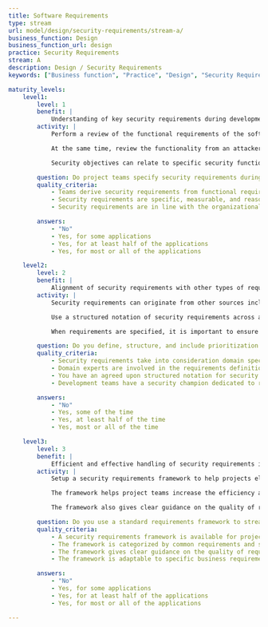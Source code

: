 ```yaml
---
title: Software Requirements
type: stream
url: model/design/security-requirements/stream-a/
business_function: Design
business_function_url: design
practice: Security Requirements
stream: A
description: Design / Security Requirements
keywords: ["Business function", "Practice", "Design", "Security Requirements"]

maturity_levels:
    level1:
        level: 1
        benefit: |
            Understanding of key security requirements during development
        activity: |
            Perform a review of the functional requirements of the software project. Identify relevant security requirements (i.e. expectations) for this functionality by reasoning on the desired confidentiality, integrity or availability of the service or data offered by the software project. Requirements state the objective (e.g., “personal data for the registration process should be transferred and stored securely”), but not the actual measure to achieve the objective (e.g., “use TLSv1.2 for secure transfer”).

            At the same time, review the functionality from an attacker perspective to understand how it could be misused. This way you can identify extra protective requirements for the software project at hand.

            Security objectives can relate to specific security functionality you need to add to the application (e.g., “Identify the user of the application at all times”) or to the overall application quality and behavior (e.g., “Ensure personal data is properly protected in transit”), which does not necessarily lead to new functionality. Follow good practices for writing security requirements. Make them specific, measurable, actionable, relevant and time-bound (SMART). Beware of adding requirements too general-purpose to not relate to the application at hand (e.g., The application should protect against the OWASP Top 10). While they can be true, they don’t add value to the discussion.

        question: Do project teams specify security requirements during development?
        quality_criteria:
            - Teams derive security requirements from functional requirements and customer or organization concerns
            - Security requirements are specific, measurable, and reasonable
            - Security requirements are in line with the organizational baseline

        answers:
            - "No"
            - Yes, for some applications
            - Yes, for at least half of the applications
            - Yes, for most or all of the applications

    level2:
        level: 2
        benefit: |
            Alignment of security requirements with other types of requirements
        activity: |
            Security requirements can originate from other sources including policies and legislation, known problems within the application, and intelligence from metrics and feedback. At this level, a more systematic elicitation of security requirements must be achieved by analysing different sources of such requirements. Ensure that appropriate input is received from these sources to help the elicitation of requirements. For example, organize interviews or brainstorm sessions (e.g., in the case of policy and legislation), analyze historical logs or vulnerability systems.

            Use a structured notation of security requirements across applications and an appropriate formalism that integrates well with how you specify other (functional) requirements for the project. This could mean, for example, extending analysis documents, writing user stories, etc.

            When requirements are specified, it is important to ensure that these requirements are taken into account during product development. Setup a mechanism to stimulate or force project teams to meet these requirements in the product. For example, annotate requirements with priorities, or influence the handling of requirements to enforce sufficient security appetite (while balancing against other non-functional requirements).

        question: Do you define, structure, and include prioritization in the artifacts of the security requirements gathering process?
        quality_criteria:
            - Security requirements take into consideration domain specific knowledge when applying policies and guidance to product development
            - Domain experts are involved in the requirements definition process
            - You have an agreed upon structured notation for security requirements
            - Development teams have a security champion dedicated to reviewing security requirements and outcomes

        answers:
            - "No"
            - Yes, some of the time
            - Yes, at least half of the time
            - Yes, most or all of the time

    level3:
        level: 3
        benefit: |
            Efficient and effective handling of security requirements in your organization
        activity: |
            Setup a security requirements framework to help projects elicit an appropriate and complete requirements set for their project. This framework considers the different types of requirements and sources of requirements. It should be adapted to the organizational habits and culture, and provide effective methodology and guidance in the elicitation and formation of requirements.

            The framework helps project teams increase the efficiency and effectiveness of requirements engineering. It can provide a categorisation of common requirements and a number of reusable requirements. Do remember that, while thoughtless copying is ineffective, the fact of having potential relevant requirements to reason about is often productive.

            The framework also gives clear guidance on the quality of requirements and formalizes how to describe them. For user stories, for instance, concrete guidance can explain what to describe in the definition of done, definition of ready, story description, and acceptance criteria.

        question: Do you use a standard requirements framework to streamline the elicitation of security requirements?
        quality_criteria:
            - A security requirements framework is available for project teams
            - The framework is categorized by common requirements and standards-based requirements
            - The framework gives clear guidance on the quality of requirements and how to describe them
            - The framework is adaptable to specific business requirements

        answers:
            - "No"
            - Yes, for some applications
            - Yes, for at least half of the applications
            - Yes, for most or all of the applications

---
```

